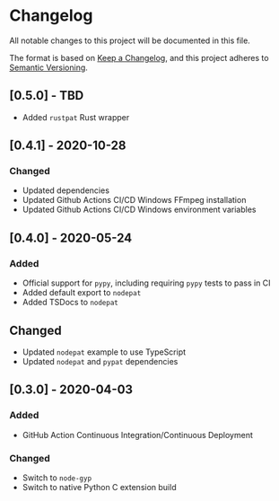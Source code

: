 # Changelog
All notable changes to this project will be documented in this file.

The format is based on [Keep a Changelog](https://keepachangelog.com/en/1.0.0/),
and this project adheres to [Semantic Versioning](https://semver.org/spec/v2.0.0.html).

## [0.5.0] - TBD
- Added `rustpat` Rust wrapper

## [0.4.1] - 2020-10-28
### Changed
- Updated dependencies
- Updated Github Actions CI/CD Windows FFmpeg installation
- Updated Github Actions CI/CD Windows environment variables

## [0.4.0] - 2020-05-24
### Added
- Official support for `pypy`, including requiring `pypy` tests to pass in CI
- Added default export to `nodepat`
- Added TSDocs to `nodepat`

## Changed
- Updated `nodepat` example to use TypeScript
- Updated `nodepat` and `pypat` dependencies

## [0.3.0] - 2020-04-03
### Added
- GitHub Action Continuous Integration/Continuous Deployment

### Changed
- Switch to `node-gyp`
- Switch to native Python C extension build
